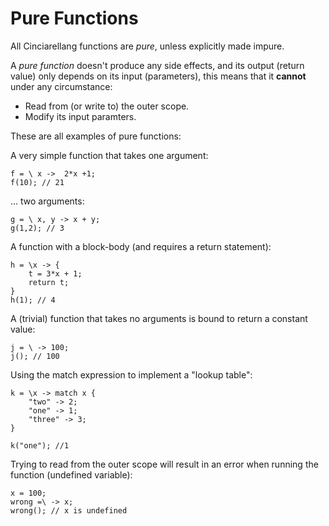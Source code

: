 # Pure Functions

All Cinciarellang functions are *pure*, unless explicitly made impure.

A *pure function* doesn't produce any side effects, and its output (return value) only depends on its input (parameters), this means that it **cannot** under any circumstance:

* Read from (or write to) the outer scope.
* Modify its input paramters.

These are all examples of pure functions:

A very simple function that takes one argument:
```
f = \ x ->  2*x +1;
f(10); // 21
```
... two arguments:
```
g = \ x, y -> x + y;
g(1,2); // 3
```

A function with a block-body (and requires a return statement):
```
h = \x -> {
    t = 3*x + 1;
    return t;
}
h(1); // 4
```

A (trivial) function that takes no arguments is bound to return a constant value:

```
j = \ -> 100;
j(); // 100
```

Using the match expression to implement a "lookup table":

```
k = \x -> match x {
    "two" -> 2;
    "one" -> 1;
    "three" -> 3;
}

k("one"); //1
```

Trying to read from the outer scope will result in an error when running the function (undefined variable):

```
x = 100;
wrong =\ -> x;
wrong(); // x is undefined
```



